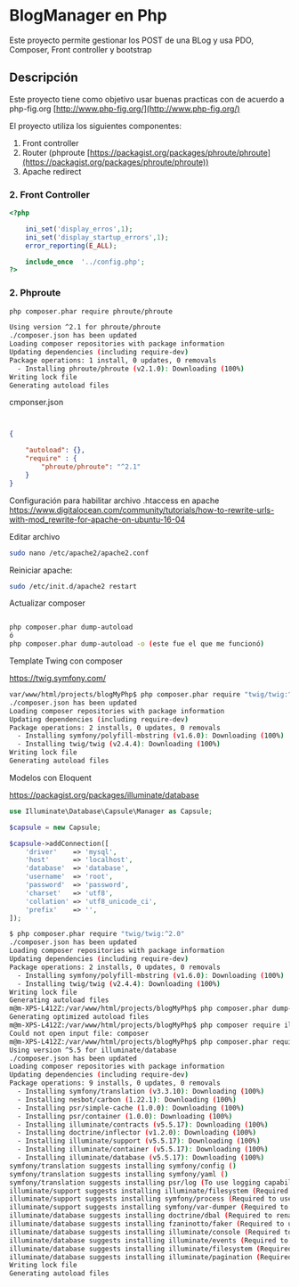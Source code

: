 # BlogManager en Php
Este proyecto permite gestionar los POST de una BLog y usa PDO, Composer, Front controller y bootstrap

## Descripción
Este proyecto tiene como objetivo usar buenas practicas con de acuerdo a php-fig.org
[http://www.php-fig.org/](http://www.php-fig.org/)

El proyecto utiliza los siguientes componentes:

1. Front controller
2. Router (phproute  [https://packagist.org/packages/phroute/phroute](https://packagist.org/packages/phroute/phroute))
3. Apache redirect


### 2. Front Controller

```php 
<?php

    ini_set('display_erros',1);
    ini_set('display_startup_errors',1);
    error_reporting(E_ALL);

	include_once  '../config.php';
?>
```

### 2. Phproute

```bash 
php composer.phar require phroute/phroute

```

```bash 
Using version ^2.1 for phroute/phroute
./composer.json has been updated
Loading composer repositories with package information
Updating dependencies (including require-dev)
Package operations: 1 install, 0 updates, 0 removals
  - Installing phroute/phroute (v2.1.0): Downloading (100%)         
Writing lock file
Generating autoload files

```


cmponser.json


```json


{

	"autoload": {},
	"require" : {
		"phroute/phroute": "^2.1"
	}
}


```

Configuración para habilitar archivo .htaccess en apache
https://www.digitalocean.com/community/tutorials/how-to-rewrite-urls-with-mod_rewrite-for-apache-on-ubuntu-16-04

Editar archivo 
```bash
sudo nano /etc/apache2/apache2.conf 
```

Reiniciar apache:

```bash
sudo /etc/init.d/apache2 restart
```



Actualizar composer

```bash

php composer.phar dump-autoload
ó
php composer.phar dump-autoload -o (este fue el que me funcionó)
```

Template Twing con composer

https://twig.symfony.com/




```bash
var/www/html/projects/blogMyPhp$ php composer.phar require "twig/twig:^2.0"
./composer.json has been updated
Loading composer repositories with package information
Updating dependencies (including require-dev)
Package operations: 2 installs, 0 updates, 0 removals
  - Installing symfony/polyfill-mbstring (v1.6.0): Downloading (100%)         
  - Installing twig/twig (v2.4.4): Downloading (100%)         
Writing lock file
Generating autoload files

```


Modelos con Eloquent

https://packagist.org/packages/illuminate/database

```php
use Illuminate\Database\Capsule\Manager as Capsule;

$capsule = new Capsule;

$capsule->addConnection([
    'driver'    => 'mysql',
    'host'      => 'localhost',
    'database'  => 'database',
    'username'  => 'root',
    'password'  => 'password',
    'charset'   => 'utf8',
    'collation' => 'utf8_unicode_ci',
    'prefix'    => '',
]);
```

```bash
$ php composer.phar require "twig/twig:^2.0"
./composer.json has been updated
Loading composer repositories with package information
Updating dependencies (including require-dev)
Package operations: 2 installs, 0 updates, 0 removals
  - Installing symfony/polyfill-mbstring (v1.6.0): Downloading (100%)         
  - Installing twig/twig (v2.4.4): Downloading (100%)         
Writing lock file
Generating autoload files
m@m-XPS-L412Z:/var/www/html/projects/blogMyPhp$ php composer.phar dump-autoload -o
Generating optimized autoload files
m@m-XPS-L412Z:/var/www/html/projects/blogMyPhp$ php composer require illuminate/database
Could not open input file: composer
m@m-XPS-L412Z:/var/www/html/projects/blogMyPhp$ php composer.phar require illuminate/database
Using version ^5.5 for illuminate/database
./composer.json has been updated
Loading composer repositories with package information
Updating dependencies (including require-dev)
Package operations: 9 installs, 0 updates, 0 removals
  - Installing symfony/translation (v3.3.10): Downloading (100%)         
  - Installing nesbot/carbon (1.22.1): Downloading (100%)         
  - Installing psr/simple-cache (1.0.0): Downloading (100%)         
  - Installing psr/container (1.0.0): Downloading (100%)         
  - Installing illuminate/contracts (v5.5.17): Downloading (100%)         
  - Installing doctrine/inflector (v1.2.0): Downloading (100%)         
  - Installing illuminate/support (v5.5.17): Downloading (100%)         
  - Installing illuminate/container (v5.5.17): Downloading (100%)         
  - Installing illuminate/database (v5.5.17): Downloading (100%)         
symfony/translation suggests installing symfony/config ()
symfony/translation suggests installing symfony/yaml ()
symfony/translation suggests installing psr/log (To use logging capability in translator)
illuminate/support suggests installing illuminate/filesystem (Required to use the composer class (5.2.*).)
illuminate/support suggests installing symfony/process (Required to use the composer class (~3.3).)
illuminate/support suggests installing symfony/var-dumper (Required to use the dd function (~3.3).)
illuminate/database suggests installing doctrine/dbal (Required to rename columns and drop SQLite columns (~2.5).)
illuminate/database suggests installing fzaninotto/faker (Required to use the eloquent factory builder (~1.4).)
illuminate/database suggests installing illuminate/console (Required to use the database commands (5.5.*).)
illuminate/database suggests installing illuminate/events (Required to use the observers with Eloquent (5.5.*).)
illuminate/database suggests installing illuminate/filesystem (Required to use the migrations (5.5.*).)
illuminate/database suggests installing illuminate/pagination (Required to paginate the result set (5.5.*).)
Writing lock file
Generating autoload files
```

